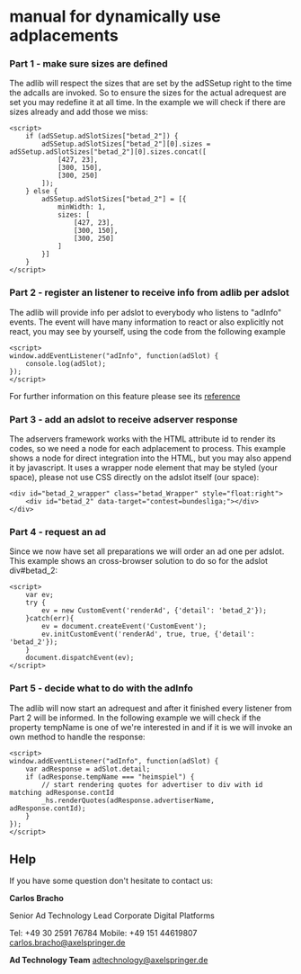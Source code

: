 # manual for dynamically use adplacements

### Part 1 - make sure sizes are defined
The adlib will respect the sizes that are set by the adSSetup right to the time the adcalls are invoked.
So to ensure the sizes for the actual adrequest are set you may redefine it at all time.
In the example we will check if there are sizes already and add those we miss:

```
<script>
    if (adSSetup.adSlotSizes["betad_2"]) {
        adSSetup.adSlotSizes["betad_2"][0].sizes = adSSetup.adSlotSizes["betad_2"][0].sizes.concat([
            [427, 23],
            [300, 150],
            [300, 250]
        ]);
    } else {
        adSSetup.adSlotSizes["betad_2"] = [{
            minWidth: 1,
            sizes: [
                [427, 23],
                [300, 150],
                [300, 250]
            ]
        }]
    }
</script>
```

### Part 2 - register an listener to receive info from adlib per adslot
The adlib will provide info per adslot to everybody who listens to "adInfo" events.
The event will have many information to react or also explicitly not react, you may see by yourself,
using the code from the following example
```
<script>
window.addEventListener("adInfo", function(adSlot) {
    console.log(adSlot);
});
</script>
```
For further information on this feature please see its [reference](../publisher-loadHandler-reference.md)

### Part 3 - add an adslot to receive adserver response
The adservers framework works with the HTML attribute id to render its codes,
so we need a node for each adplacement to process.
This example shows a node for direct integration into the HTML, but you may also append it by javascript.
It uses a wrapper node element that may be styled (your space), please not use CSS directly on the adslot itself (our space):
```
<div id="betad_2_wrapper" class="betad_Wrapper" style="float:right">
    <div id="betad_2" data-target="contest=bundesliga;"></div>
</div>
```

### Part 4 - request an ad
Since we now have set all preparations we will order an ad one per adslot.
This example shows an cross-browser solution to do so for the adslot div#betad_2:
```
<script>
    var ev;
    try {
        ev = new CustomEvent('renderAd', {'detail': 'betad_2'});
    }catch(err){
        ev = document.createEvent('CustomEvent');
        ev.initCustomEvent('renderAd', true, true, {'detail': 'betad_2'});
    }
    document.dispatchEvent(ev);
</script>
```

### Part 5 - decide what to do with the adInfo
The adlib will now start an adrequest and after it finished every listener from Part 2 will be informed.
In the following example we will check if the property tempName is one of we're interested in
and if it is we will invoke an own method to handle the response:
```
<script>
window.addEventListener("adInfo", function(adSlot) {
    var adResponse = adSlot.detail;
    if (adResponse.tempName === "heimspiel") {
        // start rendering quotes for advertiser to div with id matching adResponse.contId
        _hs.renderQuotes(adResponse.advertiserName, adResponse.contId);
    }
});
</script>
```

## Help

If you have some question don't hesitate to contact us:


__Carlos Bracho__
 
  Senior Ad Technology Lead 
  Corporate Digital Platforms
  
  Tel: +49 30 2591 76784
  Mobile: +49 151 44619807 
  carlos.bracho@axelspringer.de

__Ad Technology Team__
  adtechnology@axelspringer.de